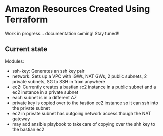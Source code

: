 # Amazon Resources Created Using Terraform
Work in progress... documentation coming! Stay tuned!!

## Current state

Modules:

- ssh-key: Generates an ssh key pair
- network: Sets up a VPC with IGWs, NAT GWs, 2 public subnets, 2 private subnets, SG to SSH in from anywhere
- ec2: Currently creates a bastian ec2 instance in a public subnet and a ec2 instance in a private subnet
- each subnet is in a different AZ
- private key is copied over to the bastion ec2 instance so it can ssh into the private subnet
- ec2 in private subnet has outgoing network access though the NAT gateway
- may add ansible playbook to take care of copying over the shh key to the bastian ec2